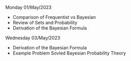 Monday 01/May/2023
- Comparison of Frequentist vs Bayesian
- Review of Sets and Probability
- Derivation of the Bayesian Formula


Wednesday 03/May/2023
- Derivation of the Bayesian Formula
- Example Problem Sovled Bayesian Probability Theory